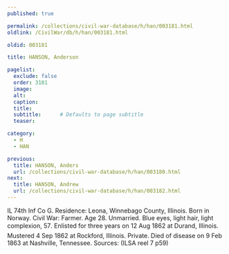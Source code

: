 ```yaml
---
published: true

permalink: /collections/civil-war-database/h/han/003181.html
oldlink: /CivilWar/db/h/han/003181.html

oldid: 003181

title: HANSON, Anderson

pagelist:
  exclude: false
  order: 3181
  image: 
  alt:
  caption:
  title:
  subtitle:      # Defaults to page subtitle
  teaser:

category: 
  - H 
  - HAN

previous:
  title: HANSON, Anders
  url: /collections/civil-war-database/h/han/003180.html  
next:
  title: HANSON, Andrew
  url: /collections/civil-war-database/h/han/003182.html   
---
```

IL 74th Inf Co G. Residence: Leona, Winnebago County, Illinois. Born in Norway. Civil War: Farmer. Age 28. Unmarried. Blue eyes, light hair, light complexion, 5&#146;7&#148;. Enlisted for three years on 12 Aug 1862 at Durand, Illinois. Mustered 4 Sep 1862 at Rockford, Illinois. Private. Died of disease on 9 Feb 1863 at Nashville, Tennessee. Sources: (ILSA reel 7 p59)